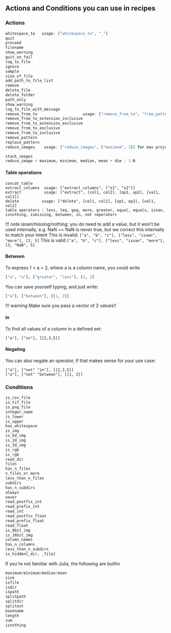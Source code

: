 ## Actions and Conditions you can use in recipes

### Actions
```julia
whitespace_to   usage: ["whitespace_to", "_"]
quit
proceed
filename
show_warning
quit_on_fail
log_to_file
ignore
sample
size_of_file
add_path_to_file_list
remove
delete_file
delete_folder
path_only
show_warning
log_to_file_with_message
remove_from_to                    usage: ["remove_from_to", "from_pattern", "to_pattern"], see example_recipes/remove_pattern.toml
remove_from_to_extension_inclusive
remove_from_to_extension_exclusive
remove_from_to_exclusive
remove_from_to_inclusive
remove_pattern
replace_pattern
reduce_images    usage: ["reduce_images", ["maximum", 3]] for max projection on Z

stack_images
reduce_image + maximum, minimum, median, mean + dim : 1-N
```
#### Table operations
```
concat_table
extract_columns  usage: ["extract_columns", ["x1", "x2"]]
extract          usage: ["extract", [col1, col2], [op1, op2], [val1, val2]]
delete          usage: ["delete", [col1, col2], [op1, op2], [val1, val2]
table operators : less, leq, geq, more, greater, equal, equals, isnan, isnothing, ismissing, between, in, not <operator>
```

!!! note
    isnan/missing/nothing: you do need to add a value, but it won't be used internally, e.g. NaN == NaN is never true, but we correct this internally to match your intent
    This is invalid:
    ```
    ["a", "b", "c"], ["less", "isnan", "more"], [3, 5]
    ```
    This is valid
    ```
    ["a", "b", "c"], ["less", "isnan", "more"], [3, "NaN", 5]
    ```

#### Between
To express 1 < a < 2, where a is a column name, you could write
```julia
["a", "a"], ["greater", "less"], [1, 2]
```
You can save yourself typing, and just write:
```julia
["a"], ["between"], [[1, 2]]
```
!!! warning
    Make sure you pass a vector of 2 values!!
#### in
To find all values of a column in a defined set:
```
["a"], ["in"], [[2,3,5]]
```
#### Negating
You can also negate an operator, if that makes sense for your use case:
```
["a"], ["not" "in"], [[2,3,5]]
["a"], ["not" "between"], [[1, 2]]
```

### Conditions
```julia
is_csv_file
is_tif_file
is_png_file
integer_name
is_lower
is_upper
has_whitespace
is_img
is_kd_img
is_2d_img
is_3d_img
is_rgb
is_rgb
read_dir
files
has_n_files
n_files_or_more
less_than_n_files
subdirs
has_n_subdirs
always
never
read_postfix_int
read_prefix_int
read_int
read_postfix_float
read_prefix_float
read_float
is_8bit_img
is_16bit_img
column_names
has_n_columns
less_than_n_subdirs
is_hidden[_dir, _file]
```

If you're not familiar with Julia, the following are builtin

```julia
maximum/minimum/median/mean
size
isfile
isdir
ispath
splitpath
splitdir
splitext
basename
length
sum
isnothing
```
